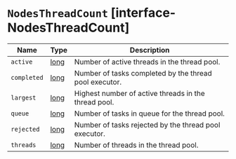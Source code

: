 # `NodesThreadCount` [interface-NodesThreadCount]

| Name | Type | Description |
| - | - | - |
| `active` | [long](./long.md) | Number of active threads in the thread pool. |
| `completed` | [long](./long.md) | Number of tasks completed by the thread pool executor. |
| `largest` | [long](./long.md) | Highest number of active threads in the thread pool. |
| `queue` | [long](./long.md) | Number of tasks in queue for the thread pool. |
| `rejected` | [long](./long.md) | Number of tasks rejected by the thread pool executor. |
| `threads` | [long](./long.md) | Number of threads in the thread pool. |
